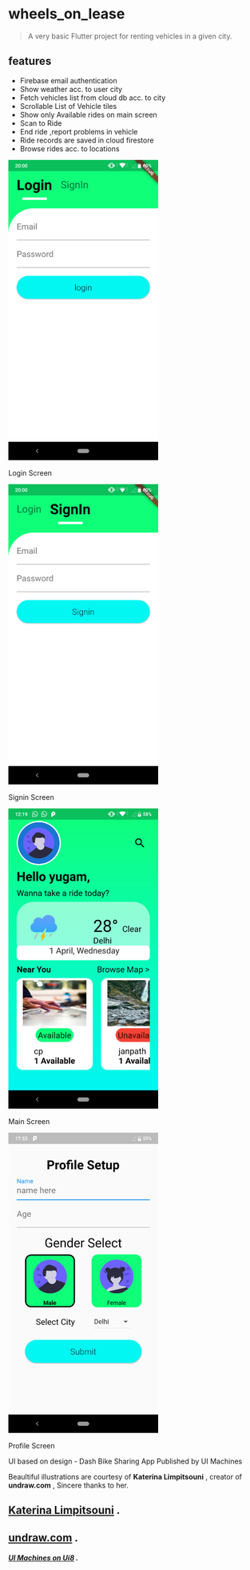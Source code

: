 # wheels_on_lease

> A very basic Flutter project for renting vehicles in a given city. 

## features

- Firebase email authentication<br/>
- Show weather acc. to user city  <br/>
- Fetch vehicles list from cloud db acc. to city<br/>
- Scrollable List of Vehicle tiles<br/>
- Show only Available rides on main screen<br/>
- Scan to Ride<br/>
- End ride ,report problems in vehicle <br/>
- Ride records are saved in cloud firestore <br/>
- Browse rides acc. to locations <br/>

<div class="img-with-text">
    <img src="img_README/login.png"   width="300" />
    <p>Login Screen</p>
<div class="img-with-text">
    <img src="img_README/signin.png"   width="300" />
    <p>Signin Screen</p>

<div class="img-with-text">
    <img src="img_README/main_screen.png"   width="300" />
    <p>Main Screen</p>
<div class="img-with-text">
    <img src="img_README/profile.png"   width="300" />
    <p>Profile Screen</p>
UI based on design - Dash Bike Sharing App Published by UI Machines<br/>

Beaultiful  illustrations are courtesy of
 **Katerina Limpitsouni** , creator of **undraw.com** , Sincere thanks to her.<br/>

## [Katerina Limpitsouni](https://twitter.com/ninaLimpi) .


## [undraw.com](https://undraw.co/) .

##### [UI Machines on Ui8](https://ui8.net/ui-machines/products/dash-bike-sharing-app) . 

 